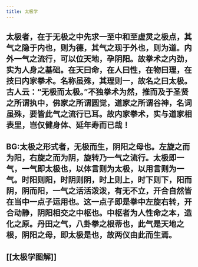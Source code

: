 ```yaml
---
title: 太极学
---
```


## 太极者，在于无极之中先求一至中和至虚灵之极点，其气之隐于内也，则为德，其气之现于外也，则为道。内外一气之流行，可以位天地，孕阴阳。故拳术之内劲，实为人身之基础。在天曰命，在人曰性，在物曰理，在技曰内家拳术。名称虽殊，其理则一，故名之曰太极。古人云：“无极而太极。”不独拳术为然，推而及于圣贤之所谓执中，佛家之所谓圆觉，道家之所谓谷神，名词虽殊，要皆此气之流行已耳。故内家拳术，实与道家相表里，岂仅健身体、延年寿而已哉！
## BG:太极之形式者，无极而生，阴阳之母也。左旋之而为阳，右旋之而为阴，旋转乃一气之流行。太极即一气，一气即太极也，以体言则为太极，以用言则为一气。时阳则阳，时阴则阴，时上则上，时下则下，阳而阴，阴而阳，一气之活活泼泼，有无不立，开合自然皆在当中一点子运用也。这一点子即是拳中左旋右转，开合动静，阴阳相交之中枢也。中枢者为人性命之本，造化之原。丹田之气，八卦拳之根蒂也，此气是天地之根，阴阳之母，即太极是也，故两仪由此而生焉。
## [[太极学图解]]

